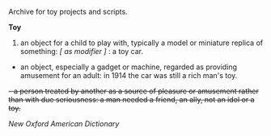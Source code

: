 Archive for toy projects and scripts.

**Toy**<br>

1. an object for a child to play with, typically a model or miniature replica of something: *[ as modifier ]* : a toy car.

- an object, especially a gadget or machine, regarded as providing amusement for an adult: in 1914 the car was still a rich man's toy.

~~- a person treated by another as a source of pleasure or amusement rather than with due seriousness: a man needed a friend, an ally, not an idol or a toy.~~

*New Oxford American Dictionary*
